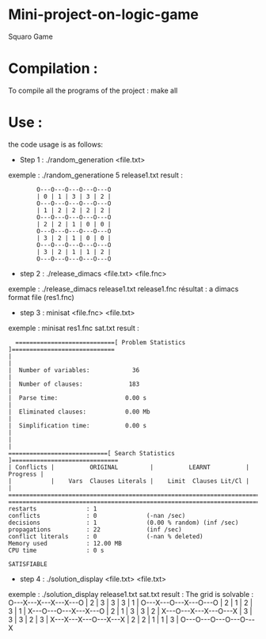 # Mini-project-on-logic-game
Squaro Game

# Compilation :
To compile all the programs of the project :   make all
    
# Use : 
the code usage is as follows: 

  * Step 1 : 
 ./random_generation <grid size> <file.txt>
 
 exemple :  ./random_generatione 5 release1.txt 
  result :
    
            O---O---O---O---O---O
            | 0 | 1 | 3 | 3 | 2 |
            O---O---O---O---O---O
            | 1 | 2 | 2 | 2 | 2 |
            O---O---O---O---O---O
            | 2 | 2 | 1 | 0 | 0 |
            O---O---O---O---O---O
            | 3 | 2 | 1 | 0 | 0 |
            O---O---O---O---O---O
            | 3 | 2 | 1 | 1 | 2 |
            O---O---O---O---O---O


          
          
  * step 2 : 
 ./release_dimacs <file.txt> <file.fnc>
 
 exemple : ./release_dimacs release1.txt release1.fnc
  résultat : a dimacs format file (res1.fnc)
  
  
   * step 3 : 
 minisat <file.fnc> <file.txt>
 
 exemple :  minisat res1.fnc sat.txt
  result :
    
      ============================[ Problem Statistics ]=============================
    |                                                                             |
    |  Number of variables:            36                                         |
    |  Number of clauses:             183                                         |
    |  Parse time:                   0.00 s                                       |
    |  Eliminated clauses:           0.00 Mb                                      |
    |  Simplification time:          0.00 s                                       |
    |                                                                             |
    ============================[ Search Statistics ]==============================
    | Conflicts |          ORIGINAL         |          LEARNT          | Progress |
    |           |    Vars  Clauses Literals |    Limit  Clauses Lit/Cl |          |
    ===============================================================================
    ===============================================================================
    restarts              : 1
    conflicts             : 0              (-nan /sec)
    decisions             : 1              (0.00 % random) (inf /sec)
    propagations          : 22             (inf /sec)
    conflict literals     : 0              (-nan % deleted)
    Memory used           : 12.00 MB
    CPU time              : 0 s

    SATISFIABLE


   * step 4 : 
  ./solution_display <file.txt> <file.txt>
 
 exemple :  ./solution_display release1.txt sat.txt
  result :
        The grid is solvable :
          O---X---X---X---X---O
          | 2 | 3 | 3 | 3 | 1 |
          O---X---O---X---O---O
          | 2 | 1 | 2 | 3 | 1 |
          X---O---O---X---X---O
          | 2 | 1 | 3 | 3 | 2 |
          X---O---X---X---O---X
          | 3 | 3 | 3 | 2 | 3 |
          X---X---X---O---X---X
          | 2 | 2 | 1 | 1 | 3 |
          O---O---O---O---O---X


  
  
 
